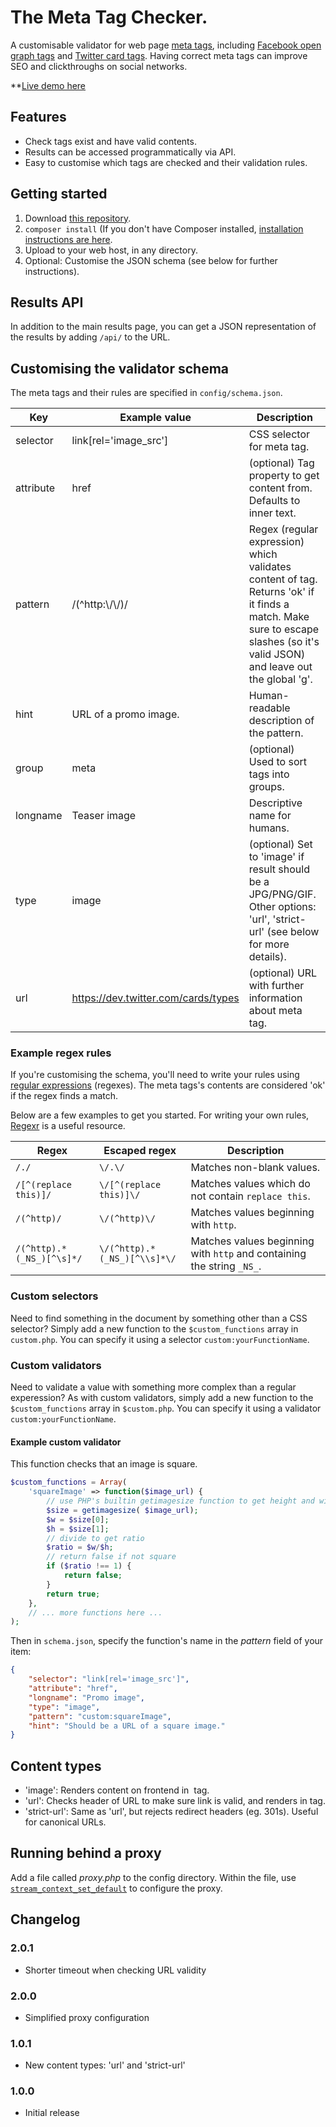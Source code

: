 # The Meta Tag Checker.

A customisable validator for web page [meta tags](http://en.wikipedia.org/wiki/Meta_element), including [Facebook open graph tags](http://ogp.me) and [Twitter card tags](https://dev.twitter.com/cards/getting-started). Having correct meta tags can improve SEO and clickthroughs on social networks.

**[Live demo here](https://the-meta-tag-checker.herokuapp.com/)

## Features

- Check tags exist and have valid contents.
- Results can be accessed programmatically via API.
- Easy to customise which tags are checked and their validation rules.

## Getting started

1. Download [this repository](/archive/master.zip).
2. `composer install` (If you don't have Composer installed, [installation instructions are here](https://getcomposer.org/doc/00-intro.md#installation-linux-unix-osx).
3. Upload to your web host, in any directory.
4. Optional: Customise the JSON schema (see below for further instructions).


## Results API

In addition to the main results page, you can get a JSON representation of the results by adding `/api/` to the URL.

## Customising the validator schema

The meta tags and their rules are specified in `config/schema.json`.

Key | Example value | Description
--- | --- | ---
selector | link[rel='image_src'] | CSS selector for meta tag.
attribute | href | (optional) Tag property to get content from. Defaults to inner text.
pattern | \/(^http:\\/\\/)\/ | Regex (regular expression) which validates content of tag. Returns 'ok' if it finds a match. Make sure to escape slashes (so it's valid JSON) and leave out the global 'g'.
hint | URL of a promo image. | Human-readable description of the pattern.
group | meta | (optional) Used to sort tags into groups.
longname | Teaser image | Descriptive name for humans.
type | image | (optional) Set to 'image' if result should be a JPG/PNG/GIF. Other options: 'url', 'strict-url' (see below for more details).
url | https://dev.twitter.com/cards/types | (optional) URL with further information about meta tag.

### Example regex rules

If you're customising the schema, you'll need to write your rules using [regular expressions](http://en.wikipedia.org/wiki/Regular_expression) (regexes). The meta tags's contents are considered 'ok' if the regex finds a match.

Below are a few examples to get you started. For writing your own rules, [Regexr](http://regexr.com) is a useful resource.

Regex | Escaped regex | Description
--- | --- | ---
`/./` | `\/.\/` | Matches non-blank values.
`/[^(replace this)]/` | `\/[^(replace this)]\/` | Matches values which do not contain `replace this`.
`/(^http)/` | `\/(^http)\/` | Matches values beginning with `http`.
`/(^http).*(_NS_)[^\s]*/` | `\/(^http).*(_NS_)[^\\s]*\/` | Matches values beginning with `http` and containing the string `_NS_`.

### Custom selectors

Need to find something in the document by something other than a CSS selector? Simply add a new function to the `$custom_functions` array in `custom.php`. You can specify it using a selector `custom:yourFunctionName`.

### Custom validators

Need to validate a value with something more complex than a regular experession? As with custom validators, simply add a new function to the `$custom_functions` array in `$custom.php`. You can specify it using a validator `custom:yourFunctionName`.

#### Example custom validator

This function checks that an image is square.

```php
$custom_functions = Array(
    'squareImage' => function($image_url) {
        // use PHP's builtin getimagesize function to get height and width of image
        $size = getimagesize( $image_url);
        $w = $size[0];
        $h = $size[1];
        // divide to get ratio
        $ratio = $w/$h;
        // return false if not square
        if ($ratio !== 1) {
            return false;
        }
        return true;
    },
    // ... more functions here ...
);
```

Then in `schema.json`, specify the function's name in the *pattern* field of your item:

```json
{
    "selector": "link[rel='image_src']",
    "attribute": "href",
    "longname": "Promo image",
    "type": "image",
    "pattern": "custom:squareImage",
    "hint": "Should be a URL of a square image."
}
```

## Content types

- 'image': Renders content on frontend in <img> tag.
- 'url': Checks header of URL to make sure link is valid, and renders in <a> tag.
- 'strict-url': Same as 'url', but rejects redirect headers (eg. 301s). Useful for canonical URLs.

## Running behind a proxy

Add a file called *proxy.php* to the config directory. Within the file, use [`stream_context_set_default`](http://php.net/manual/en/function.stream-context-set-default.php) to configure the proxy.

## Changelog

### 2.0.1

- Shorter timeout when checking URL validity

### 2.0.0

- Simplified proxy configuration

### 1.0.1

- New content types: 'url' and 'strict-url'

### 1.0.0

- Initial release



